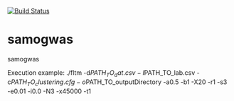 [![Build Status](https://api.travis-ci.org/samogwas/samogwas.png)](https://travis-ci.org/samogwas/samogwas)

# samogwas
samogwas 

Execution example:
./fltm -d$PATH_TO_dat.csv -l$PATH_TO_lab.csv -c$PATH_TO_clustering.cfg -o$PATH_TO_outputDirectory -a0.5 -b1 -X20 -r1 -s3 -e0.01 -i0.0 -N3 -x45000 -t1
